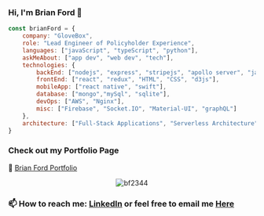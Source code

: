 ### Hi, I'm Brian Ford 👋


```javascript
const brianFord = { 
    company: "GloveBox",
    role: "Lead Engineer of Policyholder Experience",
    languages: ["javaScript", "typeScript", "python"],
    askMeAbout: ["app dev", "web dev", "tech"],
    technologies: {
        backEnd: ["nodejs", "express", "stripejs", "apollo server", "java"],
        frontEnd: ["react", "redux", "HTML", "CSS", "d3js"],
        mobileApp: ["react native", "swift"],
        database: ["mongo","mySql", "sqlite"],
        devOps: ["AWS", "Nginx"],
        misc: ["Firebase", "Socket.IO", "Material-UI", "graphQL"]
    },
    architecture: ["Full-Stack Applications", "Serverless Architecture", "Progressive web applications", "Single page applications", "Mobile applications"]
}
```

### Check out my Portfolio Page

🔭  [Brian Ford Portfolio](https://bf2344.netlify.app)

<p align='center'>
<img src="https://github-readme-stats.vercel.app/api?username=bf2344&layout=compact&text_color=daf7dc&bg_color=151515&show_icons=true&count_private=true" alt="bf2344"/>

### 📫 How to reach me: [LinkedIn](https://www.linkedin.com/in/bf2344/) or feel free to email me [Here](mailto:brian@gloveboxapp.com)
</p>
